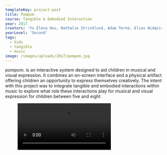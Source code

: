 ```yaml
---
templateKey: project-post
title: Pompom
course: Tangible & Embodied Interaction
year: 2017
creators: 'Yu Elena Hsu, Nathalie Strindlund, Adam Terne, Elias Widqvist'
yearLevel: 'Second'
tags:
  - kids
  - tangible
  - music
image: /images/uploads/2017/pompom.jpg
---
```


pompom. is an interactive system designed to aid children in musical and visual expression. It combines an on-screen interface and a physical artifact offering children an opportunity to express themselves creatively. The intent with this project was to integrate tangible and embodied interactions within music to explore what role these interactions play for musical and visual expression for children between five and eight.

<figure>
<video controls src="https://api.kaltura.nordu.net/p/326/sp/0/playManifest/entryId/0_55o46d67/format/url/flavorParamId/0/video.mp4"></video>
<figcaption></figcaption>
</figure>
